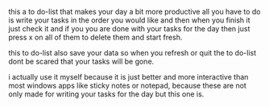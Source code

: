 this a to do-list that makes your day a bit more productive all you have to do is write your tasks in the order you would like and then when you finish it just check it and if you 
you are done with your tasks for the day then just press x on all of them to delete them and start fresh.

this to do-list also save your data so when you refresh or quit the to do-list dont be scared that your tasks will be gone.

i actually use it myself because it is just better and more interactive than most windows apps like sticky notes or notepad, because these  are not only made for writing your tasks for the day
but this one is.
